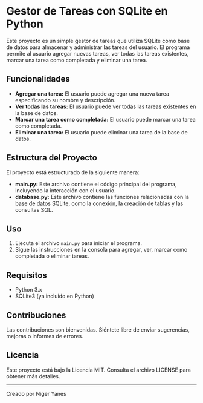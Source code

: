 # Gestor de Tareas con SQLite en Python

Este proyecto es un simple gestor de tareas que utiliza SQLite como base de datos para almacenar y administrar las tareas del usuario. El programa permite al usuario agregar nuevas tareas, ver todas las tareas existentes, marcar una tarea como completada y eliminar una tarea.

## Funcionalidades

- **Agregar una tarea:** El usuario puede agregar una nueva tarea especificando su nombre y descripción.
- **Ver todas las tareas:** El usuario puede ver todas las tareas existentes en la base de datos.
- **Marcar una tarea como completada:** El usuario puede marcar una tarea como completada.
- **Eliminar una tarea:** El usuario puede eliminar una tarea de la base de datos.

## Estructura del Proyecto

El proyecto está estructurado de la siguiente manera:

- **main.py:** Este archivo contiene el código principal del programa, incluyendo la interacción con el usuario.
- **database.py:** Este archivo contiene las funciones relacionadas con la base de datos SQLite, como la conexión, la creación de tablas y las consultas SQL.

## Uso

1. Ejecuta el archivo `main.py` para iniciar el programa.
2. Sigue las instrucciones en la consola para agregar, ver, marcar como completada o eliminar tareas.

## Requisitos

- Python 3.x
- SQLite3 (ya incluido en Python)

## Contribuciones

Las contribuciones son bienvenidas. Siéntete libre de enviar sugerencias, mejoras o informes de errores.

## Licencia

Este proyecto está bajo la Licencia MIT. Consulta el archivo LICENSE para obtener más detalles.

---

Creado por Niger Yanes

